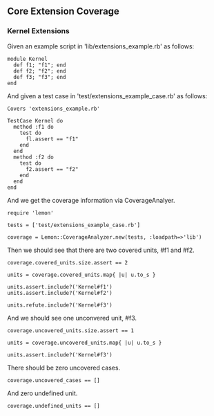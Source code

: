 ## Core Extension Coverage

### Kernel Extensions

Given an example script in 'lib/extensions_example.rb' as follows:

    module Kernel
      def f1; "f1"; end
      def f2; "f2"; end
      def f3; "f3"; end
    end

And given a test case in 'test/extensions_example_case.rb' as follows:

    Covers 'extensions_example.rb'

    TestCase Kernel do
      method :f1 do
        test do
          fl.assert == "f1"
        end
      end
      method :f2 do
        test do
          f2.assert == "f2"
        end
      end
    end

And we get the coverage information via CoverageAnalyer.

    require 'lemon'

    tests = ['test/extensions_example_case.rb']

    coverage = Lemon::CoverageAnalyzer.new(tests, :loadpath=>'lib')

Then we should see that there are two covered units, #f1 and #f2.

    coverage.covered_units.size.assert == 2

    units = coverage.covered_units.map{ |u| u.to_s }

    units.assert.include?('Kernel#f1')
    units.assert.include?('Kernel#f2')

    units.refute.include?('Kernel#f3')

And we should see one unconvered unit, #f3.

    coverage.uncovered_units.size.assert == 1

    units = coverage.uncovered_units.map{ |u| u.to_s }

    units.assert.include?('Kernel#f3')

There should be zero uncovered cases.

    coverage.uncovered_cases == []

And zero undefined unit.

    coverage.undefined_units == []



